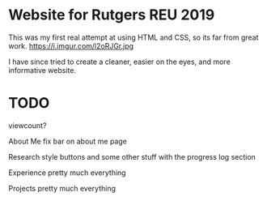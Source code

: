 # Website for Rutgers REU 2019
This was my first real attempt at using HTML and CSS, so its far from great work.
https://i.imgur.com/l2oRJGr.jpg

I have since tried to create a cleaner, easier on the eyes, and more informative website.

# TODO
viewcount?

About Me
fix bar on about me page

Research
style buttons and some other stuff with the progress log section

Experience
pretty much everything

Projects
pretty much everything

